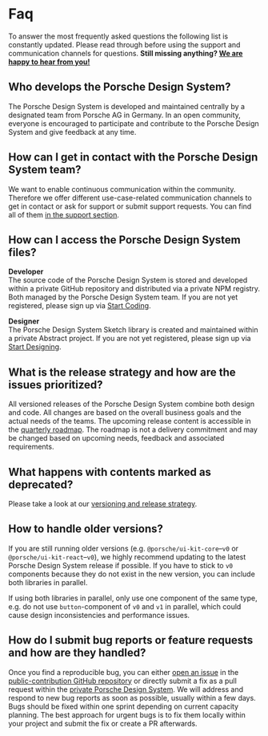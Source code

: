 # Faq

To answer the most frequently asked questions the following list is constantly updated. Please read through before using the support and communication channels for questions. **Still missing anything? [We are happy to hear from you!](/help/support)**

## Who develops the Porsche Design System?
The Porsche Design System is developed and maintained centrally by a designated team from Porsche AG in Germany. In an open community, everyone is encouraged to participate and contribute to the Porsche Design System and give feedback at any time.

## How can I get in contact with the Porsche Design System team?
We want to enable continuous communication within the community. Therefore we offer different use-case-related communication channels to get in contact or ask for support or submit support requests. You can find all of them [in the support section](/help/support).

## How can I access the Porsche Design System files?
**Developer**  
The source code of the Porsche Design System is stored and developed within a private GitHub repository and distributed via a private NPM registry. Both managed by the Porsche Design System team. If you are not yet registered, please sign up via [Start Coding](/start-coding/introduction).

**Designer**  
The Porsche Design System Sketch library is created and maintained within a private Abstract project. If you are not yet registered, please sign up via [Start Designing](/start-designing/introduction).

## What is the release strategy and how are the issues prioritized?
All versioned releases of the Porsche Design System combine both design and code. All changes are based on the overall business goals and the actual needs of the teams. The upcoming release content is accessible in the [quarterly roadmap](/news/roadmap). The roadmap is not a delivery commitment and may be changed based on upcoming needs, feedback and associated requirements.

## What happens with contents marked as deprecated?
Please take a look at our [versioning and release strategy](/news/versioning).

## How to handle older versions?
If you are still running older versions (e.g. `@porsche/ui-kit-core`–`v0` or `@porsche/ui-kit-react`–`v0`), we highly recommend updating to the latest Porsche Design System release if possible. If you have to stick to `v0` components because they do not exist in the new version, you can include both libraries in parallel.

If using both libraries in parallel, only use one component of the same type, e.g. do not use `button`-component of `v0` and `v1` in parallel, which could cause design inconsistencies and performance issues.

## How do I submit bug reports or feature requests and how are they handled?
Once you find a reproducible bug, you can either [open an issue](https://github.com/porscheui/porsche-ui-contribution/issues/new/choose) in the [public-contribution GitHub repository](https://github.com/porscheui/porsche-ui-contribution) or directly submit a fix as a pull request within the [private Porsche Design System](https://github.com/porscheui/porsche-design-system). We will address and respond to new bug reports as soon as possible, usually within a few days. Bugs should be fixed within one sprint depending on current capacity planning. The best approach for urgent bugs is to fix them locally within your project and submit the fix or create a PR afterwards.